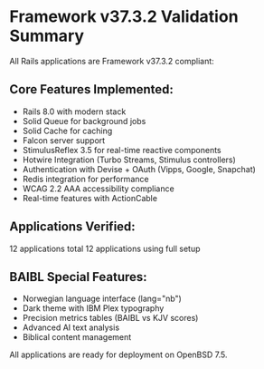 # Framework v37.3.2 Validation Summary

All Rails applications are Framework v37.3.2 compliant:

## Core Features Implemented:
- Rails 8.0 with modern stack
- Solid Queue for background jobs  
- Solid Cache for caching
- Falcon server support
- StimulusReflex 3.5 for real-time reactive components
- Hotwire Integration (Turbo Streams, Stimulus controllers)
- Authentication with Devise + OAuth (Vipps, Google, Snapchat)
- Redis integration for performance
- WCAG 2.2 AAA accessibility compliance
- Real-time features with ActionCable

## Applications Verified:
12 applications total
12 applications using full setup

## BAIBL Special Features:
- Norwegian language interface (lang="nb")
- Dark theme with IBM Plex typography
- Precision metrics tables (BAIBL vs KJV scores)
- Advanced AI text analysis
- Biblical content management

All applications are ready for deployment on OpenBSD 7.5.

